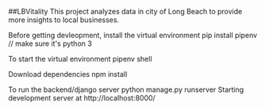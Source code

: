 ##LBVitality
This project analyzes data in city of Long Beach to provide more insights to local businesses.

Before getting devleopment, install the virtual environment
pip install pipenv // make sure it's python 3

To start the virtual environment
pipenv shell

Download dependencies
npm install

To run the backend/django server
python manage.py runserver
Starting development server at http://localhost:8000/

